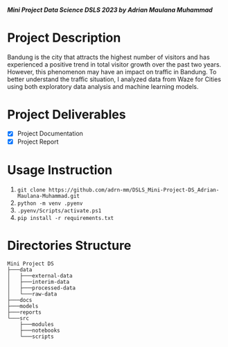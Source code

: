 ##### Mini Project Data Science DSLS 2023 by Adrian Maulana Muhammad

# Project Description
Bandung is the city that attracts the highest number of visitors and has experienced a positive trend in total visitor growth over the past two years. However, this phenomenon may have an impact on traffic in Bandung. To better understand the traffic situation, I analyzed data from Waze for Cities using both exploratory data analysis and machine learning models.

# Project Deliverables
- [x] Project Documentation
- [x] Project Report

# Usage Instruction
1. `git clone https://github.com/adrn-mm/DSLS_Mini-Project-DS_Adrian-Maulana-Muhammad.git`
2. `python -m venv .pyenv`
3. `.pyenv/Scripts/activate.ps1`
4. `pip install -r requirements.txt`

# Directories Structure
```
Mini Project DS
├───data
│   ├───external-data
│   ├───interim-data
│   ├───processed-data
│   └───raw-data
├───docs
├───models
├───reports
└───src
    ├───modules
    ├───notebooks
    └───scripts
```